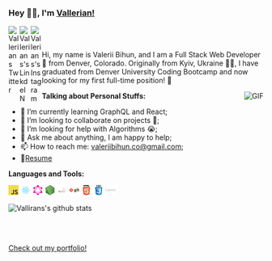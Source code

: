 ### Hey 👋🏽, I'm [Vallerian!](https://valllerian.github.io/Updated-Portfolio/) 

<a href="https://twitter.com/VallerianCRPT">
  <img align="left" alt="Vallerians  Twitter" width="22px" src="https://cdn.jsdelivr.net/npm/simple-icons@v3/icons/twitter.svg" />
</a>
<a href="https://www.linkedin.com/in/valerii-bihun-8b0450217/">
  <img align="left" alt="Vallerians's LinkdeIN" width="22px" src="https://cdn.jsdelivr.net/npm/simple-icons@v3/icons/linkedin.svg" />
</a>
<a href="https://www.instagram.com/vallerianinst/">
  <img align="left" alt="Vallerians's Instagram" width="22px" src="https://cdn.jsdelivr.net/npm/simple-icons@v3/icons/instagram.svg" />
</a>

<br />
<br />

Hi, my name is Valerii Bihun, and I am a Full Stack Web Developer 🚀 from Denver, Colorado. Originally from Kyiv, Ukraine 💙💛, I have graduated from Denver University Coding Bootcamp and now looking for my first full-time position! :raised_hands:

  <img align="right" alt="GIF" src="https://media.giphy.com/media/836HiJc7pgzy8iNXCn/giphy.gif" />
  
**Talking about Personal Stuffs:**

- 🌱 I’m currently learning GraphQL and React; 
- 👯 I’m looking to collaborate on projects 🤝;
- 🤔 I’m looking for help with Algorithms 😭;
- 💬 Ask me about anything, I am happy to help;
- 📫 How to reach me: valeriibihun.co@gmail.com;
- 📝[Resume](https://docs.google.com/document/d/1UyTFrmeegbW8ICHzXfO2SqQ1QVWADt9xeuQd3kLGxjk/view)

**Languages and Tools:**  

<code><img height="20" src="https://raw.githubusercontent.com/github/explore/80688e429a7d4ef2fca1e82350fe8e3517d3494d/topics/javascript/javascript.png"></code>
<code><img height="20" src="https://raw.githubusercontent.com/github/explore/80688e429a7d4ef2fca1e82350fe8e3517d3494d/topics/react/react.png"></code>
<code><img height="20" src="https://raw.githubusercontent.com/github/explore/5c058a388828bb5fde0bcafd4bc867b5bb3f26f3/topics/graphql/graphql.png"></code>
<code><img height="20" src="https://raw.githubusercontent.com/github/explore/80688e429a7d4ef2fca1e82350fe8e3517d3494d/topics/nodejs/nodejs.png"></code>
<code><img height="20" src="https://raw.githubusercontent.com/github/explore/80688e429a7d4ef2fca1e82350fe8e3517d3494d/topics/mysql/mysql.png"></code>
<code><img height="20" src="https://raw.githubusercontent.com/github/explore/80688e429a7d4ef2fca1e82350fe8e3517d3494d/topics/git/git.png"></code>
<code><img height="20" src="https://raw.githubusercontent.com/github/explore/80688e429a7d4ef2fca1e82350fe8e3517d3494d/topics/html/html.png"></code>
<code><img height="20" src="https://raw.githubusercontent.com/github/explore/80688e429a7d4ef2fca1e82350fe8e3517d3494d/topics/css/css.png"></code>
<code><img height="20" src="https://raw.githubusercontent.com/github/explore/80688e429a7d4ef2fca1e82350fe8e3517d3494d/topics/express/express.png"></code>

![Vallirans's github stats](https://github-readme-stats.vercel.app/api?username=valllerian&show_icons=true&hide_border=true)

<br />
<br />

[Check out my portfolio!](https://valllerian.github.io/Updated-Portfolio/) 
